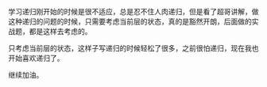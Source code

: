 学习递归刚开始的时候是很不适应，总是忍不住人肉递归，但是看了超哥讲解，做这种递归的问题的时候，只需要考虑当前层的状态，真的是豁然开朗，后面做的实战题，都是这样去考虑的。

只考虑当前层的状态，这样子写递归的时候轻松了很多，之前很怕递归，现在我也开始喜欢递归了。

继续加油。